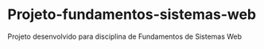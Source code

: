 # Projeto-fundamentos-sistemas-web
Projeto desenvolvido para disciplina de Fundamentos de Sistemas Web
